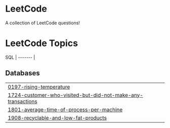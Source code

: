 # LeetCode
A collection of LeetCode questions!

<!---LeetCode Topics Start-->
# LeetCode Topics
SQL
| ------- |
## Databases
|  |
| ------- |
| [0197-rising-temperature](https://github.com/leighdavis-me/LeetCode/tree/master/0197-rising-temperature) |
| [1724-customer-who-visited-but-did-not-make-any-transactions](https://github.com/leighdavis-me/LeetCode/tree/master/1724-customer-who-visited-but-did-not-make-any-transactions) |
| [1801-average-time-of-process-per-machine](https://github.com/leighdavis-me/LeetCode/tree/master/1801-average-time-of-process-per-machine) |
| [1908-recyclable-and-low-fat-products](https://github.com/leighdavis-me/LeetCode/tree/master/1908-recyclable-and-low-fat-products) |
<!---LeetCode Topics End-->
